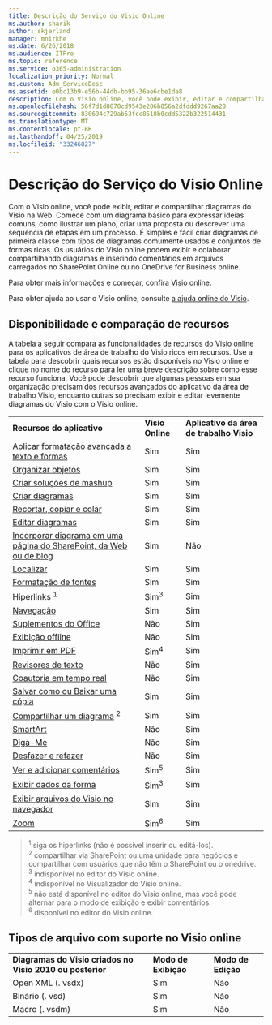 ```yaml
---
title: Descrição do Serviço do Visio Online
ms.author: sharik
author: skjerland
manager: mnirkhe
ms.date: 6/26/2018
ms.audience: ITPro
ms.topic: reference
ms.service: o365-administration
localization_priority: Normal
ms.custom: Adm_ServiceDesc
ms.assetid: e0bc13b9-e56b-44db-bb95-36ae6cbe1da8
description: Com o Visio online, você pode exibir, editar e compartilhar diagramas do Visio na Web. Comece com um diagrama básico para expressar ideias comuns, como ilustrar um plano, criar uma proposta ou descrever uma sequência de etapas em um processo. É simples e fácil criar diagramas de primeira classe com tipos de diagramas comumente usados e conjuntos de formas ricas. Os usuários do Visio online podem exibir e colaborar compartilhando diagramas e inserindo comentários em arquivos carregados no SharePoint Online ou no OneDrive for Business online.
ms.openlocfilehash: 56f7d1d8878cd9543e206b856a2dfddd9267aa28
ms.sourcegitcommit: 830694c729ab53fcc8518b0cdd5322b322514431
ms.translationtype: MT
ms.contentlocale: pt-BR
ms.lasthandoff: 04/25/2019
ms.locfileid: "33246827"
---
```

# <a name="visio-online-service-description"></a>Descrição do Serviço do Visio Online

Com o Visio online, você pode exibir, editar e compartilhar diagramas do Visio na Web. Comece com um diagrama básico para expressar ideias comuns, como ilustrar um plano, criar uma proposta ou descrever uma sequência de etapas em um processo. É simples e fácil criar diagramas de primeira classe com tipos de diagramas comumente usados e conjuntos de formas ricas. Os usuários do Visio online podem exibir e colaborar compartilhando diagramas e inserindo comentários em arquivos carregados no SharePoint Online ou no OneDrive for Business online.
  
Para obter mais informações e começar, confira [Visio online](https://products.office.com/en-US/visio/visio-online).
  
Para obter ajuda ao usar o Visio online, consulte [a ajuda online do Visio](https://go.microsoft.com/fwlink/?linkid=855982).
  
## <a name="feature-availability-and-comparison"></a>Disponibilidade e comparação de recursos

A tabela a seguir compara as funcionalidades de recursos do Visio online para os aplicativos de área de trabalho do Visio ricos em recursos. Use a tabela para descobrir quais recursos estão disponíveis no Visio online e clique no nome do recurso para ler uma breve descrição sobre como esse recurso funciona. Você pode descobrir que algumas pessoas em sua organização precisam dos recursos avançados do aplicativo da área de trabalho Visio, enquanto outras só precisam exibir e editar levemente diagramas do Visio com o Visio online. 
  
||||
|:-----|:-----|:-----|
|**Recursos do aplicativo** <br/> |**Visio Online** <br/> |**Aplicativo da área de trabalho Visio** <br/> |
|[Aplicar formatação avançada a texto e formas](visio-online.md#BM_1) <br/> |Sim  <br/> |Sim  <br/> |
|[Organizar objetos](visio-online.md#BM_2) <br/> |Sim  <br/> |Sim  <br/> |
|[Criar soluções de mashup](visio-online.md#BM_3) <br/> |Sim  <br/> |Sim  <br/> |
|[Criar diagramas](visio-online.md#BM_4) <br/> |Sim  <br/> |Sim  <br/> |
|[Recortar, copiar e colar](visio-online.md#BM_5) <br/> |Sim  <br/> |Sim  <br/> |
|[Editar diagramas](visio-online.md#BM_6) <br/> |Sim  <br/> |Sim  <br/> |
|[Incorporar diagrama em uma página do SharePoint, da Web ou de blog](visio-online.md#BM_7) <br/> |Sim  <br/> |Não  <br/> |
|[Localizar](visio-online.md#BM_8) <br/> |Sim  <br/> |Sim  <br/> |
|[Formatação de fontes](visio-online.md#BM_9) <br/> |Sim  <br/> |Sim  <br/> |
|[](visio-online.md#BM_10) Hiperlinks <sup>1</sup> <br/> |Sim<sup>3</sup> <br/> |Sim  <br/> |
|[Navegação](visio-online.md#BM_11) <br/> |Sim  <br/> |Sim  <br/> |
|[Suplementos do Office](visio-online.md#BM_12) <br/> |Não  <br/> |Sim  <br/> |
|[Exibição offline](visio-online.md#BM_13) <br/> |Não  <br/> |Sim  <br/> |
|[Imprimir em PDF](visio-online.md#BM_14) <br/> |Sim<sup>4</sup> <br/> |Sim  <br/> |
|[Revisores de texto](visio-online.md#BM_15) <br/> |Não  <br/> |Sim  <br/> |
|[Coautoria em tempo real](visio-online.md#BM_16) <br/> |Não  <br/> |Sim  <br/> |
|[Salvar como ou Baixar uma cópia](visio-online.md#BM_17) <br/> |Sim  <br/> |Sim  <br/> |
|[Compartilhar um diagrama](visio-online.md#BM_18) <sup>2</sup> <br/> |Sim  <br/> |Sim  <br/> |
|[SmartArt](visio-online.md#BM_19) <br/> |Não  <br/> |Sim  <br/> |
|[Diga-Me](visio-online.md#BM_20) <br/> |Não  <br/> |Sim  <br/> |
|[Desfazer e refazer](visio-online.md#BM_21) <br/> |Não  <br/> |Sim  <br/> |
|[Ver e adicionar comentários](visio-online.md#BM_22) <br/> |Sim<sup>5</sup> <br/> |Sim  <br/> |
|[Exibir dados da forma](visio-online.md#BM_23) <br/> |Sim<sup>3</sup> <br/> |Sim  <br/> |
|[Exibir arquivos do Visio no navegador](visio-online.md#BM_24) <br/> |Sim  <br/> |Sim  <br/> |
|[Zoom](visio-online.md#BM_25) <br/> |Sim<sup>6</sup> <br/> |Sim  <br/> |
   
> <sup>1</sup> siga os hiperlinks (não é possível inserir ou editá-los). 
<br/><sup>2</sup> compartilhar via SharePoint ou uma unidade para negócios e compartilhar com usuários que não têm o SharePoint ou o onedrive. 
<br/> <sup>3</sup> indisponível no editor do Visio online.
<br/><sup>4</sup> indisponível no Visualizador do Visio online. 
<br/><sup>5</sup> não está disponível no editor do Visio online, mas você pode alternar para o modo de exibição e exibir comentários. 
<br/><sup>6</sup> disponível no editor do Visio online. 
  
## <a name="supported-file-types-in-visio-online"></a>Tipos de arquivo com suporte no Visio online

||||
|:-----|:-----|:-----|
|**Diagramas do Visio criados no Visio 2010 ou posterior** <br/> |**Modo de Exibição** <br/> |**Modo de Edição** <br/> |
|Open XML (. vsdx)  <br/> |Sim  <br/> |Não  <br/> |
|Binário (. vsd)  <br/> |Sim  <br/> |Não  <br/> |
|Macro (. vsdm)  <br/> |Sim  <br/> |Não  <br/> |
   


